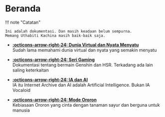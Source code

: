 # Beranda

!!! note "Catatan"

    Ini adalah dokumentasi. Dan masih keadaan belum sempurna.
    Memang Uthabiti Kachina masih baik-baik saja.

<div class="grid-dokumenu cards" markdown text-align="center">

-   [__:octicons-arrow-right-24: Dunia Virtual dan Nyata Menyatu__](DVNM/index.md)<br/>
    Sudah lama memahami dunia virtual dan nyata yang semakin menyatu

-   [__:octicons-arrow-right-24: Seri Gaming__](Seri-Gaming/index.md)<br/>
    Dokumentasi tentang bermain Genshin dan HSR. Terkadang ada lain saling
    keterkaitan

-   [__:octicons-arrow-right-24: IA dan AI__](IA-AI/index.md)<br/>
    IA itu Internet Archive dan AI adalah Artificial Intelligence. Bukan IA
    Vocaloid

-   [__:octicons-arrow-right-24: Mode Ororon__](Mode-Ororon/index.md)<br/>
    Kebiasaan Ororon yang cinta dengan tanaman sayur dan berguna untuk manusia

</div>